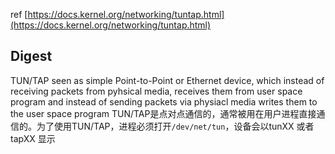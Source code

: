 ref
[https://docs.kernel.org/networking/tuntap.html](https://docs.kernel.org/networking/tuntap.html)
## Digest
TUN/TAP seen as simple Point-to-Point or Ethernet device, which instead of receiving packets from pyhsical media, receives them from user space program and instead of sending packets via physiacl media writes them to the user space program
TUN/TAP是点对点通信的，通常被用在用户进程直接通信的。为了使用TUN/TAP，进程必须打开`/dev/net/tun`，设备会以tunXX 或者 tapXX 显示

